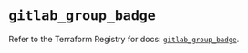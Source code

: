 # `gitlab_group_badge`

Refer to the Terraform Registry for docs: [`gitlab_group_badge`](https://registry.terraform.io/providers/gitlabhq/gitlab/17.6.1/docs/resources/group_badge).

